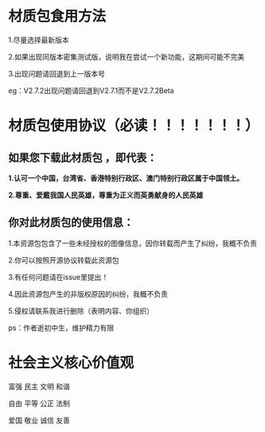 材质包食用方法
==============

1.尽量选择最新版本

2.如果出现同版本密集测试版，说明我在尝试一个新功能，这期间可能不完美

3.出现问题请回退到上一版本号

eg：V2.7.2出现问题请回退到V2.7.1而不是V2.7.2Beta

材质包使用协议（必读！！！！！！！）
====================================

如果您下载此材质包 ，即代表：
-----------------------------

**1.认可一个中国，台湾省、香港特别行政区、澳门特别行政区属于中国领土。**

**2.尊重、爱戴我国人民英雄，尊重为正义而英勇献身的人民英雄**

你对此材质包的使用信息：
------------------------

1.本资源包包含了一些未经授权的图像信息，因你转载而产生了纠纷，我概不负责

2.你可以按照开源协议转载此资源包

3.有任何问题请在issue里提出！

4.因此资源包产生的非版权原因的纠纷，我概不负责

5.侵权请联系我进行删除（表明内容、你组织）

ps：作者逝初中生，维护精力有限

社会主义核心价值观
===================

富强 民主 文明 和谐

自由 平等 公正 法制

爱国 敬业 诚信 友善
